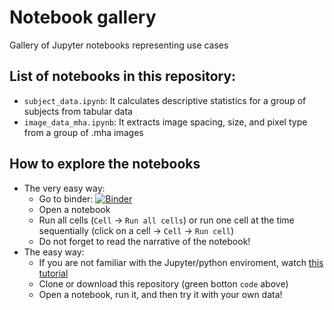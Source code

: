 # Notebook gallery


Gallery of Jupyter notebooks representing use cases

## List of notebooks in this repository: 
- `subject_data.ipynb`: It calculates descriptive statistics for a group of subjects from tabular data
- `image_data_mha.ipynb`: It extracts image spacing, size, and pixel type from a group of .mha images


## How to explore the notebooks

- The very easy way: 
  - Go to binder: [![Binder](https://mybinder.org/badge_logo.svg)](https://mybinder.org/v2/gh/JCMSK/nb_gallery/master)
  - Open a notebook
  - Run all cells (`Cell` -> `Run all cells`) or run one cell at the time sequentially (click on a cell -> `Cell` -> `Run cell`)
  - Do not forget to read the narrative of the notebook!
- The easy way: 
  - If you are not familiar with the Jupyter/python enviroment, watch [this tutorial](https://www.youtube.com/playlist?list=PLj8QFvBykB7fGEH274TlqhToqGd_Qxt1H)
  - Clone or download this repository (green botton `code` above)
  - Open a notebook, run it, and then try it with your own data!


